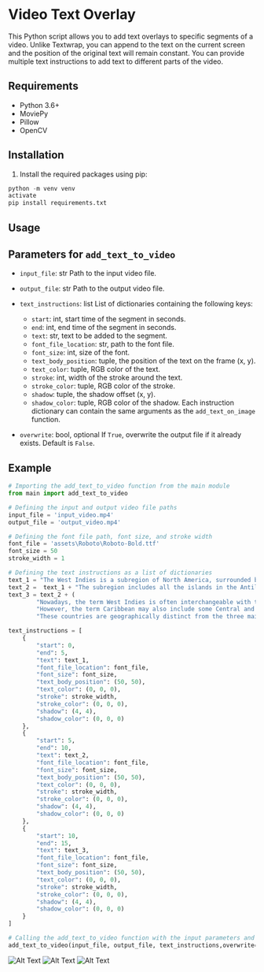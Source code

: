 # Video Text Overlay

This Python script allows you to add text overlays to specific segments of a video. Unlike Textwrap, you can append to the text on the current screen and the position of the original text will remain constant. You can provide multiple text instructions to add text to different parts of the video.

## Requirements

- Python 3.6+
- MoviePy
- Pillow
- OpenCV

## Installation

1. Install the required packages using pip:

```python
python -m venv venv
activate
pip install requirements.txt
```

## Usage

## Parameters for `add_text_to_video`

- `input_file`: str
    Path to the input video file.

- `output_file`: str
    Path to the output video file.

- `text_instructions`: list
    List of dictionaries containing the following keys:
  - `start`: int, start time of the segment in seconds.
  - `end`: int, end time of the segment in seconds.
  - `text`: str, text to be added to the segment.
  - `font_file_location`: str, path to the font file.
  - `font_size`: int, size of the font.
  - `text_body_position`: tuple, the position of the text on the frame (x, y).
  - `text_color`: tuple, RGB color of the text.
  - `stroke`: int, width of the stroke around the text.
  - `stroke_color`: tuple, RGB color of the stroke.
  - `shadow`: tuple, the shadow offset (x, y).
  - `shadow_color`: tuple, RGB color of the shadow.
    Each instruction dictionary can contain the same arguments as the `add_text_on_image` function.

- `overwrite`: bool, optional
    If `True`, overwrite the output file if it already exists. Default is `False`.

## Example

```python
# Importing the add_text_to_video function from the main module
from main import add_text_to_video

# Defining the input and output video file paths
input_file = 'input_video.mp4'
output_file = 'output_video.mp4'

# Defining the font file path, font size, and stroke width
font_file = 'assets\Roboto\Roboto-Bold.ttf'
font_size = 50
stroke_width = 1

# Defining the text instructions as a list of dictionaries
text_1 = "The West Indies is a subregion of North America, surrounded by the North Atlantic Ocean and the Caribbean Sea, which comprises 13 independent island countries, 18 dependencies, and three archipelagos: the Greater Antilles, the Lesser Antilles, and the Lucayan Archipelago. "
text_2 =  text_1 + "The subregion includes all the islands in the Antilles, plus The Bahamas and the Turks and Caicos Islands, which are in the North Atlantic Ocean. "
text_3 = text_2 + (
        "Nowadays, the term West Indies is often interchangeable with the term Caribbean. "
        "However, the term Caribbean may also include some Central and South American mainland nations which have Caribbean coastlines, such as Belize, French Guiana, Guyana, and Suriname, as well as the Atlantic island nations of Barbados, Bermuda, and Trinidad and Tobago. "
        "These countries are geographically distinct from the three main island groups, but culturally related.")

text_instructions = [
    {
        "start": 0,
        "end": 5,
        "text": text_1,
        "font_file_location": font_file,
        "font_size": font_size,
        "text_body_position": (50, 50),
        "text_color": (0, 0, 0),
        "stroke": stroke_width,
        "stroke_color": (0, 0, 0),
        "shadow": (4, 4),
        "shadow_color": (0, 0, 0)
    },
    {
        "start": 5,
        "end": 10,
        "text": text_2,
        "font_file_location": font_file,
        "font_size": font_size,
        "text_body_position": (50, 50),
        "text_color": (0, 0, 0),
        "stroke": stroke_width,
        "stroke_color": (0, 0, 0),
        "shadow": (4, 4),
        "shadow_color": (0, 0, 0)
    },
    {
        "start": 10,
        "end": 15,
        "text": text_3,
        "font_file_location": font_file,
        "font_size": font_size,
        "text_body_position": (50, 50),
        "text_color": (0, 0, 0),
        "stroke": stroke_width,
        "stroke_color": (0, 0, 0),
        "shadow": (4, 4),
        "shadow_color": (0, 0, 0)
    }
]

# Calling the add_text_to_video function with the input parameters and setting the overwrite parameter to True
add_text_to_video(input_file, output_file, text_instructions,overwrite=True)

````

![Alt Text](https://github.com/isayahc/video-text/blob/main/assets/screenshots/cap1.PNG)
![Alt Text](https://github.com/isayahc/video-text/blob/main/assets/screenshots/cap2.PNG)
![Alt Text](https://github.com/isayahc/video-text/blob/main/assets/screenshots/cap3.png)
